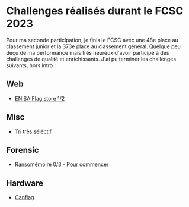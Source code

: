 # Challenges réalisés durant le FCSC 2023
Pour ma seconde participation, je finis le FCSC avec une 48e place au classement junior et la 373e place au classement général. Quelque peu déçu de ma performance mais très heureux d'avoir participé à des challenges de qualité et enrichissants. J'ai pu terminer les challenges suivants, hors intro :

## Web
- [ENISA Flag store 1/2](./Web/ENISA%20Flag%20Store.md)
## Misc
- [Tri très séléctif](./Misc/Tri%20très%20séléctif.md)
## Forensic
- [Ransomémoire 0/3 - Pour commencer](./Forensic/Ransomémoire%200%20-%20Pour%20commencer.md)
## Hardware
- [Canflag](./Hardware/canflag.md)
